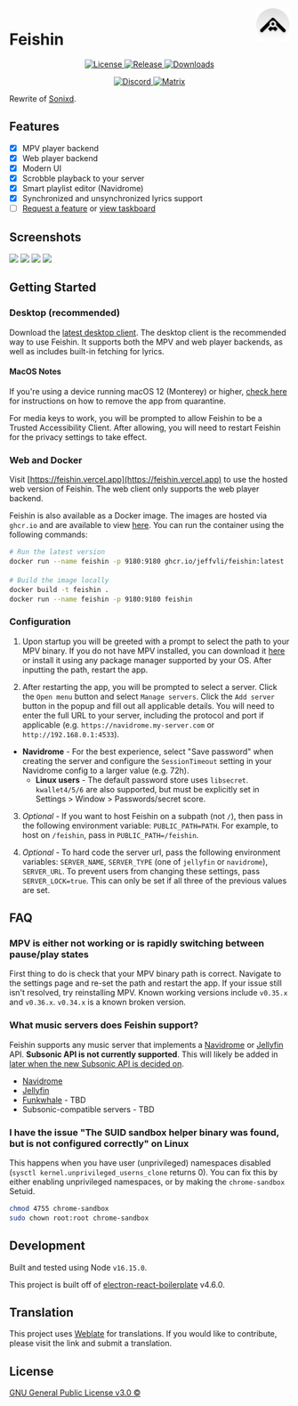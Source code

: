 <img src="assets/icons/icon.png" alt="logo" title="feishin" align="right" height="60px" />

# Feishin

  <p align="center">
    <a href="https://github.com/jeffvli/feishin/blob/main/LICENSE">
      <img src="https://img.shields.io/github/license/jeffvli/feishin?style=flat-square&color=brightgreen"
      alt="License">
    </a>
      <a href="https://github.com/jeffvli/feishin/releases">
      <img src="https://img.shields.io/github/v/release/jeffvli/feishin?style=flat-square&color=blue"
      alt="Release">
    </a>
    <a href="https://github.com/jeffvli/feishin/releases">
      <img src="https://img.shields.io/github/downloads/jeffvli/feishin/total?style=flat-square&color=orange"
      alt="Downloads">
    </a>
  </p>
  <p align="center">
    <a href="https://discord.gg/FVKpcMDy5f">
      <img src="https://img.shields.io/discord/922656312888811530?color=black&label=discord&logo=discord&logoColor=white"
      alt="Discord">
    </a>
    <a href="https://matrix.to/#/#sonixd:matrix.org">
      <img src="https://img.shields.io/matrix/sonixd:matrix.org?color=black&label=matrix&logo=matrix&logoColor=white"
      alt="Matrix">
    </a>
  </p>

Rewrite of [Sonixd](https://github.com/jeffvli/sonixd).

## Features

-   [x] MPV player backend
-   [x] Web player backend
-   [x] Modern UI
-   [x] Scrobble playback to your server
-   [x] Smart playlist editor (Navidrome)
-   [x] Synchronized and unsynchronized lyrics support
-   [ ] [Request a feature](https://github.com/jeffvli/feishin/issues) or [view taskboard](https://github.com/users/jeffvli/projects/5/views/1)

## Screenshots

<a href="https://raw.githubusercontent.com/jeffvli/feishin/development/media/preview_full_screen_player.png"><img src="https://raw.githubusercontent.com/jeffvli/feishin/development/media/preview_full_screen_player.png" width="49.5%"/></a> <a href="https://raw.githubusercontent.com/jeffvli/feishin/development/media/preview_album_artist_detail.png"><img src="https://raw.githubusercontent.com/jeffvli/feishin/development/media/preview_album_artist_detail.png" width="49.5%"/></a> <a href="https://raw.githubusercontent.com/jeffvli/feishin/development/media/preview_album_detail.png"><img src="https://raw.githubusercontent.com/jeffvli/feishin/development/media/preview_album_detail.png" width="49.5%"/></a> <a href="https://raw.githubusercontent.com/jeffvli/feishin/development/media/preview_smart_playlist.png"><img src="https://raw.githubusercontent.com/jeffvli/feishin/development/media/preview_smart_playlist.png" width="49.5%"/></a>

## Getting Started

### Desktop (recommended)

Download the [latest desktop client](https://github.com/jeffvli/feishin/releases). The desktop client is the recommended way to use Feishin. It supports both the MPV and web player backends, as well as includes built-in fetching for lyrics.

#### MacOS Notes

If you're using a device running macOS 12 (Monterey) or higher, [check here](https://github.com/jeffvli/feishin/issues/104#issuecomment-1553914730) for instructions on how to remove the app from quarantine.

For media keys to work, you will be prompted to allow Feishin to be a Trusted Accessibility Client. After allowing, you will need to restart Feishin for the privacy settings to take effect.

### Web and Docker

Visit [https://feishin.vercel.app](https://feishin.vercel.app) to use the hosted web version of Feishin. The web client only supports the web player backend.

Feishin is also available as a Docker image. The images are hosted via `ghcr.io` and are available to view [here](https://github.com/jeffvli/feishin/pkgs/container/feishin). You can run the container using the following commands:

```bash
# Run the latest version
docker run --name feishin -p 9180:9180 ghcr.io/jeffvli/feishin:latest

# Build the image locally
docker build -t feishin .
docker run --name feishin -p 9180:9180 feishin
```

### Configuration

1. Upon startup you will be greeted with a prompt to select the path to your MPV binary. If you do not have MPV installed, you can download it [here](https://mpv.io/installation/) or install it using any package manager supported by your OS. After inputting the path, restart the app.

2. After restarting the app, you will be prompted to select a server. Click the `Open menu` button and select `Manage servers`. Click the `Add server` button in the popup and fill out all applicable details. You will need to enter the full URL to your server, including the protocol and port if applicable (e.g. `https://navidrome.my-server.com` or `http://192.168.0.1:4533`).

-   **Navidrome** - For the best experience, select "Save password" when creating the server and configure the `SessionTimeout` setting in your Navidrome config to a larger value (e.g. 72h).
    -   **Linux users** - The default password store uses `libsecret`. `kwallet4/5/6` are also supported, but must be explicitly set in Settings > Window > Passwords/secret score.

3. _Optional_ - If you want to host Feishin on a subpath (not `/`), then pass in the following environment variable: `PUBLIC_PATH=PATH`. For example, to host on `/feishin`, pass in `PUBLIC_PATH=/feishin`.

4. _Optional_ - To hard code the server url, pass the following environment variables: `SERVER_NAME`, `SERVER_TYPE` (one of `jellyfin` or `navidrome`), `SERVER_URL`. To prevent users from changing these settings, pass `SERVER_LOCK=true`. This can only be set if all three of the previous values are set.

## FAQ

### MPV is either not working or is rapidly switching between pause/play states

First thing to do is check that your MPV binary path is correct. Navigate to the settings page and re-set the path and restart the app. If your issue still isn't resolved, try reinstalling MPV. Known working versions include `v0.35.x` and `v0.36.x`. `v0.34.x` is a known broken version.

### What music servers does Feishin support?

Feishin supports any music server that implements a [Navidrome](https://www.navidrome.org/) or [Jellyfin](https://jellyfin.org/) API. **Subsonic API is not currently supported**. This will likely be added in [later when the new Subsonic API is decided on](https://support.symfonium.app/t/subsonic-servers-participation/1233).

-   [Navidrome](https://github.com/navidrome/navidrome)
-   [Jellyfin](https://github.com/jellyfin/jellyfin)
-   [Funkwhale](https://funkwhale.audio/) - TBD
-   Subsonic-compatible servers - TBD

### I have the issue "The SUID sandbox helper binary was found, but is not configured correctly" on Linux

This happens when you have user (unprivileged) namespaces disabled (`sysctl kernel.unprivileged_userns_clone` returns 0). You can fix this by either enabling unprivileged namespaces, or by making the `chrome-sandbox` Setuid.

```bash
chmod 4755 chrome-sandbox
sudo chown root:root chrome-sandbox
```

## Development

Built and tested using Node `v16.15.0`.

This project is built off of [electron-react-boilerplate](https://github.com/electron-react-boilerplate/electron-react-boilerplate) v4.6.0.

## Translation

This project uses [Weblate](https://hosted.weblate.org/projects/feishin/) for translations. If you would like to contribute, please visit the link and submit a translation.

## License

[GNU General Public License v3.0 ©](https://github.com/jeffvli/feishin/blob/dev/LICENSE)
